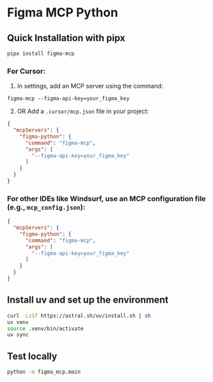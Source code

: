 # Figma MCP Python


## Quick Installation with pipx

```bash
pipx install figma-mcp
```

### For Cursor:

1. In settings, add an MCP server using the command:
```shell
figma-mcp --figma-api-key=your_figma_key
```

2. OR Add a `.cursor/mcp.json` file in your project:

```json
{
  "mcpServers": {
    "figma-python": {
      "command": "figma-mcp",
      "args": [
        "--figma-api-key=your_figma_key"
      ]
    } 
  }
}
```


### For other IDEs like Windsurf, use an MCP configuration file (e.g., `mcp_config.json`):

```json
{
  "mcpServers": {
    "figma-python": {
      "command": "figma-mcp",
      "args": [
        "--figma-api-key=your_figma_key"
      ]
    } 
  }
}
```


## Install uv and set up the environment
```bash
curl -LsSf https://astral.sh/uv/install.sh | sh
uv venv
source .venv/bin/activate
uv sync
```

## Test locally
```bash
python -m figma_mcp.main
```
